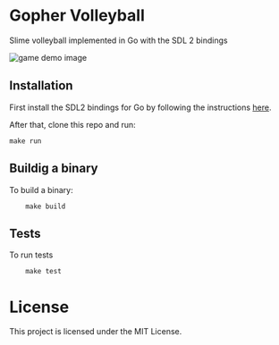 # Gopher Volleyball

Slime volleyball implemented in Go with the SDL 2 bindings

![game demo image](https://github.com/waprin/gopher-volleyball/blob/master/slime_demo.png?raw=true)


## Installation

First install the SDL2 bindings for Go by following the instructions
[here](https://github.com/veandco/go-sdl2).

After that, clone this repo and run:

    make run

## Buildig a binary

To build a binary:

```
    make build 
```    

## Tests

To run tests

```
    make test

```



# License

This project is licensed under the MIT License.